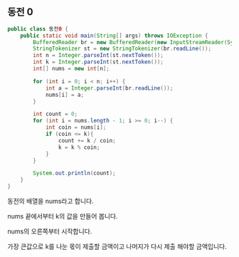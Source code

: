 ## 동전 0

```java
public class 동전0 {
    public static void main(String[] args) throws IOException {
        BufferedReader br = new BufferedReader(new InputStreamReader(System.in));
        StringTokenizer st = new StringTokenizer(br.readLine());
        int n = Integer.parseInt(st.nextToken());
        int k = Integer.parseInt(st.nextToken());
        int[] nums = new int[n];

        for (int i = 0; i < n; i++) {
            int a = Integer.parseInt(br.readLine());
            nums[i] = a;
        }

        int count = 0;
        for (int i = nums.length - 1; i >= 0; i--) {
            int coin = nums[i];
            if (coin <= k){
                count += k / coin;
                k = k % coin;
            }
        }

        System.out.println(count);
    }
}

```

동전의 배열을 nums라고 합니다.

nums 끝에서부터 k의 값을 만들어 봅니다.

nums의 오른쪽부터 시작합니다.

가장 큰값으로 k를 나눈 몫이 제출할 금액이고 나머지가 다시 제출 해야할 금액입니다.

